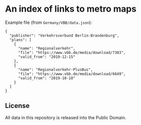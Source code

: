 # An index of links to metro maps

Example file (from `Germany/VBB/data.json`):

    {
      "publisher": "Verkehrsverbund Berlin-Brandenburg",
      "plans": [
        {
          "name": "Regionalverkehr",
          "file": "https://www.vbb.de/media/download/7303",
          "valid_from": "2019-12-15"
        },
        {
          "name": "Regionalverkehr-PlusBus",
          "file": "https://www.vbb.de/media/download/6649",
          "valid_from": "2019-10-18"
        }
      ]
    }

## License

All data in this repository is released into the Public Domain.
